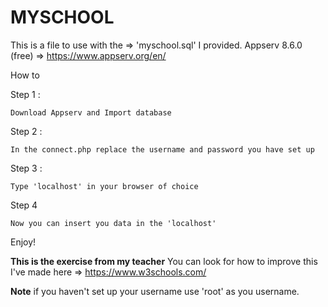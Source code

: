# MYSCHOOL 

This is a file to use with the => 'myschool.sql' I provided.
Appserv 8.6.0 (free) => https://www.appserv.org/en/


How to 

Step 1 :
```
Download Appserv and Import database
```

Step 2 :
```
In the connect.php replace the username and password you have set up
```

Step 3 : 
```
Type 'localhost' in your browser of choice
```
Step 4
```
Now you can insert you data in the 'localhost'
```

Enjoy!

**This is the exercise from my teacher**
You can look for how to improve this I've made here => https://www.w3schools.com/

**Note** if you haven't set up your username use 'root' as you username.
